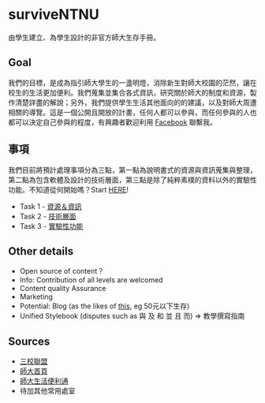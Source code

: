 # surviveNTNU
由學生建立、為學生設計的非官方師大生存手冊。
## Goal
我們的目標，是成為指引師大學生的一盞明燈，消除新生對師大校園的茫然，讓在校生的生活更加便利。我們蒐集並集合各式資訊，研究關於師大的制度和資源，製作清楚詳盡的解說；另外，我們提供學生生活其他面向的的建議，以及對師大周遭相關的導覽。這是一個公開且開放的計畫，任何人都可以參與，而任何參與的人也都可以決定自己參與的程度，有興趣者歡迎利用 [Facebook](https://www.facebook.com/ChihchengYuan) 聯繫我。

## 事項
我們目前將預計處理事項分為三點，第一點為說明書式的資源與資訊蒐集與整理，第二點為包含軟體及設計的技術層面，第三點是除了純粹素樸的資料以外的實驗性功能。不知道從何開始嗎？Start [HERE](https://github.com/communityNTNU/surviveNTNU/wiki/%E6%8C%87%E5%8D%97%E5%80%91)!
- Task 1 - [資源＆資訊](https://github.com/communityNTNU/surviveNTNU/wiki/資源＆資訊)
- Task 2 - [技術層面](https://github.com/communityNTNU/surviveNTNU/wiki/技術層面)
- Task 3 - [實驗性功能](https://github.com/communityNTNU/surviveNTNU/wiki/Features)

## Other details
* Open source of content？
* Info: Contribution of all levels are welcomed
* Content quality Assurance
* Marketing
* Potential: Blog (as the likes of [this](http://www.stanforddaily.com/2015/06/08/air-conditioning-on-campus/), eg 50元以下生存)
* Unified Stylebook (disputes such as 與 及 和 並 且 而) => 教學撰寫指南

## Sources
* [三校聯盟](http://triangle.ntu.edu.tw/)
* [師大首頁](http://www3.ntnu.edu.tw/)
* [師大生活便利通](http://www.ga.ntnu.edu.tw/service/)
* 待加其他常用處室
